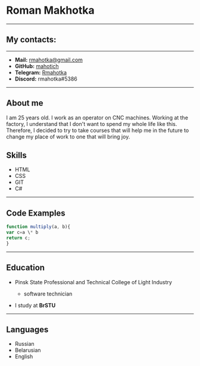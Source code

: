 # Roman Makhotka

---

## My contacts:

---

- **Mail:** rmahotka@gmail.com
- **GitHub:** [mahotich](https://github.com/mahotich)
- **Telegram:** [Rmahotka](https://t.me/Rmahotka)
- **Discord:** rmahotka#5386

---

## About me

I am 25 years old. I work as an operator on CNC machines. Working at the factory, I understand that I don't want to spend my whole life like this. Therefore, I decided to try to take courses that will help me in the future to change my place of work to one that will bring joy.

## Skills

- HTML
- CSS
- GIT
- C#

---

## Code Examples

```JavaScript
function multiply(a, b){
var c=a \* b
return c;
}
```

---

## Education

- Pinsk State Professional and Technical College of Light Industry

  - software technician

- I study at **BrSTU**

---

## Languages

- Russian
- Belarusian
- English
